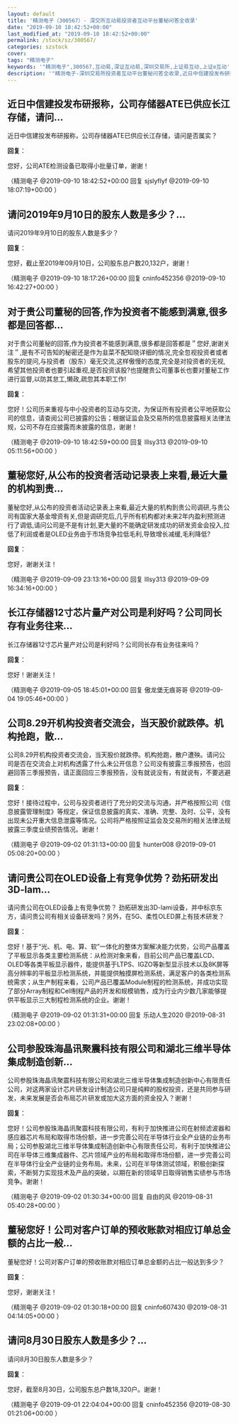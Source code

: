 ```yaml
---
layout: default
title: '精测电子（300567）- 深交所互动易投资者互动平台董秘问答全收录'
date: "2019-09-10 18:42:52+00:00"
last_modified_at: "2019-09-10 18:42:52+00:00"
permalink: /stock/sz/300567/
categories: szstock
cover: 
tags: "精测电子"
keywords: '"精测电子",300567,互动易,深证互动易,深圳交易所,上证易互动,上证e互动'
description: '"精测电子-深圳交易所投资者互动平台董秘问答全收录,近日中信建投发布研报称，公司存储器ATE已供应长江存储，请问是否属实？"'
---
```


## 近日中信建投发布研报称，公司存储器ATE已供应长江存储，请问...

近日中信建投发布研报称，公司存储器ATE已供应长江存储，请问是否属实？

**回复**：

您好，公司ATE检测设备已取得小批量订单，谢谢！ 

（精测电子  @2019-09-10 18:42:52+00:00 回复 sjslyflyf  @2019-09-10 18:07:19+00:00 ）

## 请问2019年9月10日的股东人数是多少？...

请问2019年9月10日的股东人数是多少？

**回复**：

您好，截止至2019年09月10日，公司股东总户数20,132户，谢谢！ 

（精测电子  @2019-09-10 18:17:26+00:00 回复 cninfo452356  @2019-09-10 16:42:27+00:00 ）

## 对于贵公司董秘的回答,作为投资者不能感到满意,很多都是回答都...

对于贵公司董秘的回答,作为投资者不能感到满意,很多都是回答都是＂您好,谢谢关注＂,是有不可告知的秘密还是作为韭菜不配知晓详细的情况,完全忽视投资者或者股东的提问,与投资者（股东）毫无交流,这样傲慢的态度,完全是对投资者的无视,希望其他投资者也要引起重视,是否投资该股?也提醒贵公司董事长也要对董秘工作进行监督,以防其怠工,懒政,疏忽其本职工作!

**回复**：

您好！公司历来重视与中小投资者的互动与交流，为保证所有投资者公平地获取公司的信息，请查阅公司已披露的公告；根据证监会及交易所的信息披露相关法律法规，公司不存在应披露而未披露的信息，谢谢！ 

（精测电子  @2019-09-10 18:42:59+00:00 回复 lllsy313  @2019-09-10 05:11:56+00:00 ）

## 董秘您好,从公布的投资者活动记录表上来看,最近大量的机构到贵...

董秘您好,从公布的投资者活动记录表上来看,最近大量的机构到贵公司调研,与贵公司有国家大基金增资有关,但是调研完后,几乎所有机构都对未来2年内盈利预测进行了调低,请问公司是不是有计划,更大量的不能确定研发成功的研发资金会投入,拉低了利润或者是OLED业务由于市场竞争拉低毛利,导致增长减缓,毛利降低?

**回复**：

您好，谢谢关注！ 

（精测电子  @2019-09-09 23:13:16+00:00 回复 lllsy313  @2019-09-09 16:34:16+00:00 ）

## 长江存储器12寸芯片量产对公司是利好吗？公司同长存有业务往来...

长江存储器12寸芯片量产对公司是利好吗？公司同长存有业务往来吗？

**回复**：

您好！谢谢关注！ 

（精测电子  @2019-09-05 18:45:01+00:00 回复 傲龙堡无痕哥哥  @2019-09-04 19:05:46+00:00 ）

## 公司8.29开机构投资者交流会，当天股价就跌停。机构抢跑，散...

公司8.29开机构投资者交流会，当天股价就跌停。机构抢跑，散户遭殃。请问公司是否在交流会上对机构透露了什么未公开信息？公司没有披露三季报预告，也回避回答三季报预告，请正面回应三季报预告，没有就说没有，有就说有，不要逃避

**回复**：

您好！接待过程中，公司与投资者进行了充分的交流与沟通，并严格按照公司《信息披露管理制度》等规定，保证信息披露的真实、准确、完整、及时、公平，没有出现未公开重大信息泄露等情况。公司将严格按照证监会及交易所的相关法律法规披露三季度业绩预告情况。谢谢！ 

（精测电子  @2019-09-02 01:31:13+00:00 回复 hunter008  @2019-09-01 05:08:20+00:00 ）

## 请问贵公司在OLED设备上有竞争优势？劲拓研发出3D-lam...

请问贵公司在OLED设备上有竞争优势？ 劲拓研发出3D-lami设备，并中标京东方，请问贵公司有相关设备研发吗？另外，在5G、柔性OLED屏上有技术研发？

**回复**：

您好！基于“光、机、电、算、软”一体化的整体方案解决能力优势，公司产品覆盖了平板显示各类主要检测系统：从检测对象来看，目前公司产品已覆盖LCD、OLED等各类平板显示器件，能提供基于LTPS、IGZO等新型显示技术以及8K屏等高分辨率的平板显示检测系统，并能提供触摸屏检测系统，满足客户的各类检测系统需求；从生产制程来看，公司产品已覆盖Module制程的检测系统，并成功实现了部分Array制程和Cell制程产品的开发和规模销售，成为行业内少数几家能够提供平板显示三大制程检测系统的企业。谢谢！ 

（精测电子  @2019-09-02 01:31:31+00:00 回复 乐动人生2020  @2019-08-31 23:02:08+00:00 ）

## 公司参股珠海晶讯聚震科技有限公司和湖北三维半导体集成制造创新...

公司参股珠海晶讯聚震科技有限公司和湖北三维半导体集成制造创新中心有限责任公司，对这两家设计芯片研发设计制造公司只是纯粹的股权投资，还是共同参与研发，未来发展是否会布局芯片研发或加大这方面的资金投入？谢谢！

**回复**：

您好！公司参股珠海晶讯聚震科技有限公司，有利于加快推进公司在射频滤波器和感应器芯片布局和取得市场份额，进一步完善公司在半导体行业全产业链的业务布局；公司参股湖北三维半导体集成制造创新中心有限责任公司，有利于加快推进公司在半导体三维集成器件、芯片领域产业的布局和取得市场份额，进一步完善公司在半导体行业全产业链的业务布局。未来，公司在半导体测试领域，积极创新探索，不断努力实现技术及产品的突破，以期在新的领域早日取得销售实绩参与市场竞争。谢谢！ 

（精测电子  @2019-09-02 01:30:34+00:00 回复 自由的风  @2019-08-31 05:40:28+00:00 ）

## 董秘您好！公司对客户订单的预收账款对相应订单总金额的占比一般...

董秘您好！公司对客户订单的预收账款对相应订单总金额的占比一般达到多少？

**回复**：

您好，谢谢关注！ 

（精测电子  @2019-09-02 01:30:18+00:00 回复 cninfo607430  @2019-08-31 04:14:05+00:00 ）

## 请问8月30日股东人数是多少？...

请问8月30日股东人数是多少？

**回复**：

您好，截至8月30日，公司股东总户数18,320户。谢谢！ 

（精测电子  @2019-09-01 22:04:04+00:00 回复 cninfo452356  @2019-08-30 01:21:06+00:00 ）

